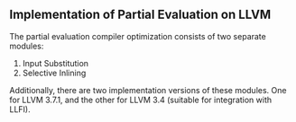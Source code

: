 ## Implementation of Partial Evaluation on LLVM

The partial evaluation compiler optimization consists of two separate modules:

1. Input Substitution
2. Selective Inlining

Additionally, there are two implementation versions of these modules.
One for LLVM 3.7.1, and the other for LLVM 3.4 (suitable for integration with LLFI).


